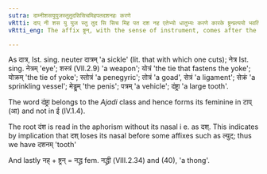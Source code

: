 ```yaml
---
sutra: दाम्नीशसयुयुजस्तुतुदसिसिचमिहपतदशनहः करणे
vRtti: दाप् नी शस यु युज स्तु तुद सि सिच मिह पत दश नह एतेभ्यो धातुभ्यः करणे कारके ष्ट्रन्प्रत्ययो भवति ॥
vRtti_eng: The affix ष्ट्रन्, with the sense of instrument, comes after the verbs दाप 'to cut', नी 'to lead', शस 'to hurt', यु 'to join', युज् 'to join', स्तु 'to praise', तुद 'to inflict pain', सि 'to bind', सिच् 'to sprinkle', मिह 'to urine', पत् 'to fall', दश 'to bite' and नह 'to bind'.

---
```

As दात्र, Ist. sing. neuter दात्रम् 'a sickle' (lit. that with which one cuts); नेत्र Ist. sing. नेत्रम् 'eye'; शस्त्रं (VII.2.9) 'a weapon'; योत्रं 'the tie that fastens the yoke'; योक्रम् 'the tie of yoke'; स्तोत्रं 'a penegyric'; तोत्रं 'a goad', सेत्रं 'a ligament'; सेक्रं 'a sprinkling vessel'; मेड्ढ्रम् 'the penis'; पत्रम् 'a vehicle'; दंष्ट्रा 'a large tooth'.

The word दंष्ट्रा belongs to the _Ajadi_ class and hence forms its feminine in टाप् (आ) and not in ई (IV.1.4).

The root दंश is read in the aphorism without its nasal i e. as दश्. This indicates by implication that दश् loses its nasal before some affixes such as ल्युट्; thus we have दशनम् 'tooth'

And lastly नह् + ष्ट्रन् = नद्ध्र fem. नद्ध्री (VIII.2.34) and (40), 'a thong'.